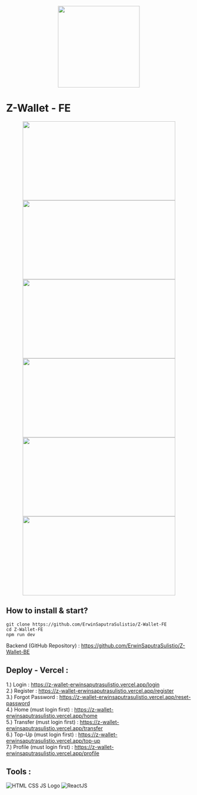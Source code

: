<p align="center">
  <img src="https://user-images.githubusercontent.com/77045083/119468721-e7549900-bd70-11eb-8c04-def39835f5b4.png" width="222">
</p>

# Z-Wallet - FE
<p align="center">
  <img height="215" src="https://user-images.githubusercontent.com/77045083/119463697-321fe200-bd6c-11eb-8dd9-701e821a7416.png" width="415">
  <img height="215" src="https://user-images.githubusercontent.com/77045083/119463702-33e9a580-bd6c-11eb-85e9-05fd1d6f1412.png" width="415">
  <img height="215" src="https://user-images.githubusercontent.com/77045083/119463712-36e49600-bd6c-11eb-985b-7c888cac3367.png" width="415">
  <img height="215" src="https://user-images.githubusercontent.com/77045083/119463722-3815c300-bd6c-11eb-8f5a-e8b7d28b65e5.png" width="415">
  <img height="215" src="https://user-images.githubusercontent.com/77045083/119463726-39df8680-bd6c-11eb-9056-c6b99d6efdcb.png" width="415">
  <img height="215" src="https://user-images.githubusercontent.com/77045083/119463734-3ba94a00-bd6c-11eb-9eb5-0eb358f0e4bc.png" width="415">
</p>

## How to install & start?  
    git clone https://github.com/ErwinSaputraSulistio/Z-Wallet-FE
    cd Z-Wallet-FE
    npm run dev
Backend (GitHub Repository) : https://github.com/ErwinSaputraSulistio/Z-Wallet-BE  

## Deploy - Vercel :
1.) Login : https://z-wallet-erwinsaputrasulistio.vercel.app/login  
2.) Register : https://z-wallet-erwinsaputrasulistio.vercel.app/register  
3.) Forgot Password : https://z-wallet-erwinsaputrasulistio.vercel.app/reset-password  
4.) Home (must login first) : https://z-wallet-erwinsaputrasulistio.vercel.app/home   
5.) Transfer (must login first) : https://z-wallet-erwinsaputrasulistio.vercel.app/transfer  
6.) Top-Up (must login first) : https://z-wallet-erwinsaputrasulistio.vercel.app/top-up  
7.) Profile (must login first) : https://z-wallet-erwinsaputrasulistio.vercel.app/profile  

## Tools :  
![HTML CSS JS Logo](https://user-images.githubusercontent.com/77045083/110452347-ad6fe100-80f7-11eb-94ab-c86a935c6e1f.png)
![ReactJS](https://user-images.githubusercontent.com/77045083/118378083-645a7280-b5fb-11eb-84b3-92d0b0e09e57.png)

